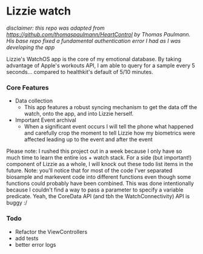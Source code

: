 # Lizzie watch
*disclaimer: this repo was adapted from https://github.com/thomaspaulmann/HeartControl by Thomas Paulmann. His base repo fixed a fundamental authentication error I had as I was developing the app*

Lizzie's WatchOS app is the core of my emotional database. By taking advantage of Apple's workouts API, I am able to query for a sample every 5 seconds... compared to healthkit's default of 5/10 minutes.
### Core Features
 - Data collection
     - This app features a robust syncing mechanism to get the data off the watch, onto the app, and into Lizzie herself.
 - Important Event archival
     - When a significant event occurs I will tell the phone what happened and carefully crop the moment to tell Lizzie how my biometrics were affected leading up to the event and after the event

Please note:
I rushed this project out in a week because I only have so much time to learn the entire ios + watch stack. For a side (but important!) component of Lizzie as a whole, I will knock out these todo list items in the future.
Note: you'll notice that for most of the code I'ver separated biosample and markevent code into different functions even though some functions could probably have been combined.
This was done intentionally because I couldn't find a way to pass a parameter to specify a variable predicate. Yeah, the CoreData API (and tbh the WatchConnectivity) API is buggy :/

### Todo
 - Refactor the ViewControllers
 - add tests
 - better error logs
